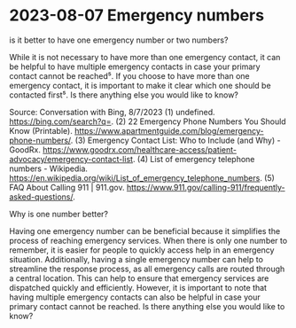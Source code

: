 # 2023-08-07 Emergency numbers

is it better to have one emergency number or two numbers?

While it is not necessary to have more than one emergency contact, it can be helpful to have multiple emergency contacts in case your primary contact cannot be reached⁵. If you choose to have more than one emergency contact, it is important to make it clear which one should be contacted first⁵. Is there anything else you would like to know?

Source: Conversation with Bing, 8/7/2023
(1) undefined. https://bing.com/search?q=.
(2) 22 Emergency Phone Numbers You Should Know (Printable). https://www.apartmentguide.com/blog/emergency-phone-numbers/.
(3) Emergency Contact List: Who to Include (and Why) - GoodRx. https://www.goodrx.com/healthcare-access/patient-advocacy/emergency-contact-list.
(4) List of emergency telephone numbers - Wikipedia. https://en.wikipedia.org/wiki/List_of_emergency_telephone_numbers.
(5) FAQ About Calling 911 | 911.gov. https://www.911.gov/calling-911/frequently-asked-questions/.

Why is one number better?

Having one emergency number can be beneficial because it simplifies the process of reaching emergency services. When there is only one number to remember, it is easier for people to quickly access help in an emergency situation. Additionally, having a single emergency number can help to streamline the response process, as all emergency calls are routed through a central location. This can help to ensure that emergency services are dispatched quickly and efficiently. However, it is important to note that having multiple emergency contacts can also be helpful in case your primary contact cannot be reached. Is there anything else you would like to know?
